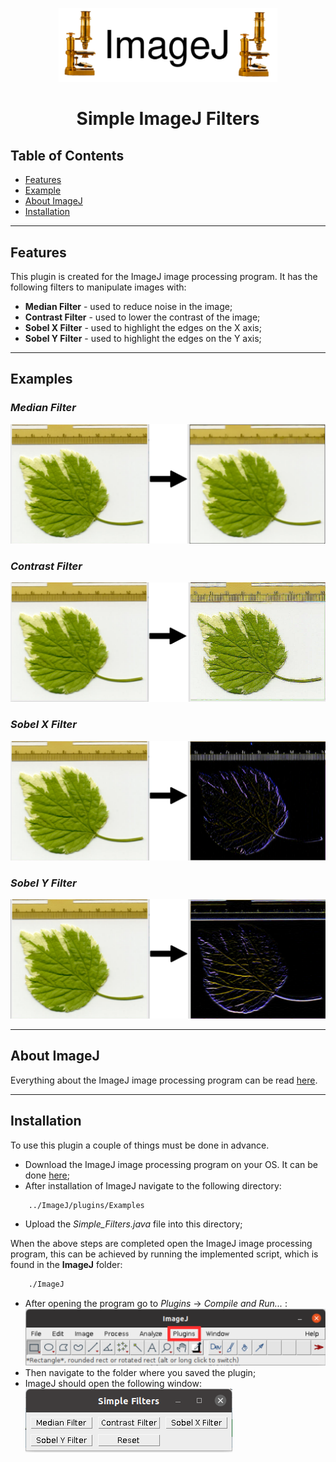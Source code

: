 <p align="center">
  <img src="images/Logo.png" width="350" />
</p>

<h1 align="center">Simple ImageJ Filters</h1>

## Table of Contents
- [Features](#featrues)
- [Example](#examples)
- [About ImageJ](#about-imagej)
- [Installation](#installation)

---

## Features
This plugin is created for the ImageJ image processing program. It has the following filters to manipulate images with:
- **Median Filter** - used to reduce noise in the image;
- **Contrast Filter** - used to lower the contrast of the image;
- **Sobel X Filter** - used to highlight the edges on the X axis;
- **Sobel Y Filter** - used to highlight the edges on the Y axis;

---

## Examples
### *Median Filter*
![Median](images/Median.png)

### *Contrast Filter*
![Contrast](images/Contrast.png)

### *Sobel X Filter*
![Sobel X](images/Sobel-X.png)

### *Sobel Y Filter*
![Sobel Y](images/Sobel-Y.png)

---

## About ImageJ
Everything about the ImageJ image processing program can be read [here](https://imagej.net/ij/docs/intro.html "ImageJ Introduction").

---

## Installation
To use this plugin a couple of things must be done in advance.
- Download the ImageJ image processing program on your OS. It can be done [here](https://imagej.nih.gov/ij/download.html "ImageJ Download");
- After installation of ImageJ navigate to the following directory:
```bash
    ../ImageJ/plugins/Examples
```
- Upload the *Simple_Filters.java* file into this directory;

When the above steps are completed open the ImageJ image processing program, this can be achieved by running the implemented script, which is found in the **ImageJ** folder:
```bash
    ./ImageJ
```

- After opening the program go to *Plugins* -> *Compile and Run...* :
![Plugins](images/ImageJ.png "Plugins")
- Then navigate to the folder where you saved the plugin;
- ImageJ should open the following window:  
![Window](images/Simple-Filters.png)



